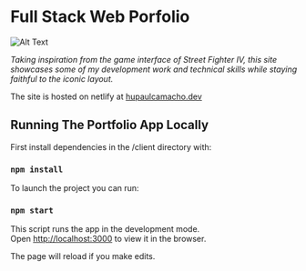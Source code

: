# Full Stack Web Porfolio

![Alt Text](./website_screenshot.png)

*Taking inspiration from the game interface of Street Fighter IV, this site showcases some of my development work and technical skills while staying faithful to the iconic layout.*

The site is hosted on netlify at [hupaulcamacho.dev](https://hupaulcamacho.dev/)

## Running The Portfolio App Locally

First install dependencies in the /client directory with:

### `npm install`

To launch the project you can run:

### `npm start`

This script runs the app in the development mode.<br />
Open [http://localhost:3000](http://localhost:3000) to view it in the browser.

The page will reload if you make edits.<br />